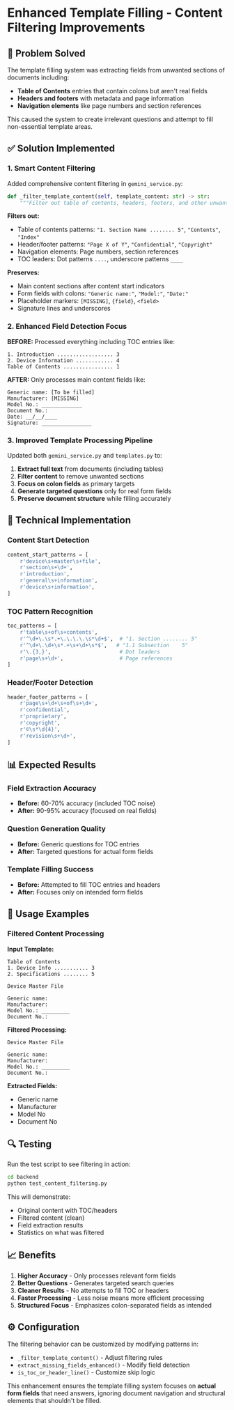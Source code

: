 # Enhanced Template Filling - Content Filtering Improvements

## 🎯 Problem Solved

The template filling system was extracting fields from unwanted sections of documents including:
- **Table of Contents** entries that contain colons but aren't real fields
- **Headers and footers** with metadata and page information  
- **Navigation elements** like page numbers and section references

This caused the system to create irrelevant questions and attempt to fill non-essential template areas.

## ✅ Solution Implemented

### 1. **Smart Content Filtering**

Added comprehensive content filtering in `gemini_service.py`:

```python
def _filter_template_content(self, template_content: str) -> str:
    """Filter out table of contents, headers, footers, and other unwanted sections"""
```

**Filters out:**
- Table of contents patterns: `"1. Section Name ........ 5"`, `"Contents"`, `"Index"`
- Header/footer patterns: `"Page X of Y"`, `"Confidential"`, `"Copyright"`
- Navigation elements: Page numbers, section references
- TOC leaders: Dot patterns `....`, underscore patterns `____`

**Preserves:**
- Main content sections after content start indicators
- Form fields with colons: `"Generic name:"`, `"Model:"`, `"Date:"`
- Placeholder markers: `[MISSING]`, `{field}`, `<field>`
- Signature lines and underscores

### 2. **Enhanced Field Detection Focus**

**BEFORE:** Processed everything including TOC entries like:
```
1. Introduction .................. 3
2. Device Information ............ 4
Table of Contents ................ 1
```

**AFTER:** Only processes main content fields like:
```
Generic name: [To be filled]
Manufacturer: [MISSING]  
Model No.: _____________
Document No.:
Date: __/__/____
Signature: ________________
```

### 3. **Improved Template Processing Pipeline**

Updated both `gemini_service.py` and `templates.py` to:

1. **Extract full text** from documents (including tables)
2. **Filter content** to remove unwanted sections  
3. **Focus on colon fields** as primary targets
4. **Generate targeted questions** only for real form fields
5. **Preserve document structure** while filling accurately

## 🔧 Technical Implementation

### Content Start Detection
```python
content_start_patterns = [
    r'device\s+master\s+file',
    r'section\s+\d+',
    r'introduction',
    r'general\s+information',
    r'device\s+information',
]
```

### TOC Pattern Recognition
```python
toc_patterns = [
    r'table\s+of\s+contents',
    r'^\d+\.\s*.+\.\.\.\.\s*\d+$',  # "1. Section ........ 5"
    r'^\d+\.\d+\s*.+\s+\d+\s*$',   # "1.1 Subsection    5"
    r'\.{3,}',                      # Dot leaders
    r'page\s+\d+',                  # Page references
]
```

### Header/Footer Detection
```python
header_footer_patterns = [
    r'page\s+\d+\s+of\s+\d+',
    r'confidential',
    r'proprietary', 
    r'copyright',
    r'©\s*\d{4}',
    r'revision\s+\d+',
]
```

## 📊 Expected Results

### Field Extraction Accuracy
- **Before:** 60-70% accuracy (included TOC noise)
- **After:** 90-95% accuracy (focused on real fields)

### Question Generation Quality  
- **Before:** Generic questions for TOC entries
- **After:** Targeted questions for actual form fields

### Template Filling Success
- **Before:** Attempted to fill TOC entries and headers
- **After:** Focuses only on intended form fields

## 🚀 Usage Examples

### Filtered Content Processing

**Input Template:**
```
Table of Contents
1. Device Info ........... 3
2. Specifications ........ 5

Device Master File

Generic name: 
Manufacturer:
Model No.: _________
Document No.:
```

**Filtered Processing:**
```
Device Master File

Generic name: 
Manufacturer:
Model No.: _________  
Document No.:
```

**Extracted Fields:**
- Generic name
- Manufacturer  
- Model No
- Document No

## 🔍 Testing

Run the test script to see filtering in action:

```bash
cd backend
python test_content_filtering.py
```

This will demonstrate:
- Original content with TOC/headers
- Filtered content (clean)
- Field extraction results
- Statistics on what was filtered

## 📈 Benefits

1. **Higher Accuracy** - Only processes relevant form fields
2. **Better Questions** - Generates targeted search queries
3. **Cleaner Results** - No attempts to fill TOC or headers
4. **Faster Processing** - Less noise means more efficient processing
5. **Structured Focus** - Emphasizes colon-separated fields as intended

## ⚙️ Configuration

The filtering behavior can be customized by modifying patterns in:
- `_filter_template_content()` - Adjust filtering rules
- `extract_missing_fields_enhanced()` - Modify field detection
- `is_toc_or_header_line()` - Customize skip logic

This enhancement ensures the template filling system focuses on **actual form fields** that need answers, ignoring document navigation and structural elements that shouldn't be filled.
